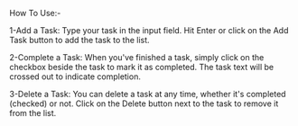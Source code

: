 How To Use:-

1-Add a Task:
Type your task in the input field.
Hit Enter or click on the Add Task button to add the task to the list.

2-Complete a Task:
When you've finished a task, simply click on the checkbox beside the task to mark it as completed.
The task text will be crossed out to indicate completion.

3-Delete a Task:
You can delete a task at any time, whether it's completed (checked) or not.
Click on the Delete button next to the task to remove it from the list.
